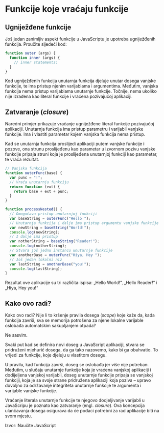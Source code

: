 
# Funkcije koje vraćaju funkcije

## Ugniježđene funkcije

Još jedan zanimljiv aspekt funkcije u JavaScriptu je upotreba ugniježđenih funkcija. Proučite sljedeći kod:

```js
function outer (args) {
  function inner (args) {
    // inner statements;
  }
}
```

Kod ugniježđenih funkcija unutarnja funkcija djeluje unutar dosega vanjske funkcije, te ima pristup njenim varijablama i argumentima. Međutim, vanjska funkcija nema pristup varijablama unutarnje funkcije. Točnije, nema ukoliko nije izrađena kao literal funkcije i vraćena pozivajućoj aplikaciji.

## Zatvaranje (*closure*)

Naredni primjer prikazuje vraćanje ugniježđene literal funkcije pozivajućoj aplikaciji. Unutarnja funkcija ima pristup parametru i varijabli vanjske funkcije. Ima i vlastiti parametar kojem vanjska funkcija nema pristup.

Kad se unutarnja funkcija proslijedi aplikaciji putem vanjske funkcije i pozove, ona strunu proslijeđenu kao parametar u izvornom pozivu vanjske funkcije pripaja struni koja je proslijeđena unutarnjoj funkciji kao parametar, te vraća rezultat.

```js
// Vanjska funkcija
function outerFunc(base) {
  var punc = "!";
  // Vraća unutarnju funkciju
  return function (ext) {
    return base + ext + punc;
  }
}

function processNested() {
  // Omogućava pristup unutarnjoj funkciji
  var baseString = outerFunc("Hello ");
  // Unutarnja funkcija i dalje ima pristup argumentu vanjske funkcije
  var newString = baseString("World!");
  console.log(newString);
  // I dalje ima pristup
  var notherString = baseString("Reader!");
  console.log(notherString);
  // Stvara još jednu instancu unutarnje funkcije
  var anotherBase = outerFunc("Hiya, Hey ");
  // Još jedan lokalni niz
  var lastString = anotherBase("you!");
  console.log(lastString);
}
```

Rezultat ove aplikacije su tri različita ispisa: „Hello World!“, „Hello Reader!“ i „Hiya, Hey you!“

## Kako ovo radi?

Kako ovo radi? Nije li to kršenje pravila dosega (*scope*) koje kaže da, kada funkcija završi, sva se memorija potrošena za njene lokalne varijable oslobađa automatskim sakupljanjem otpada?

Ne sasvim.

Svaki put kad se definira novi doseg u JavaScript aplikaciji, stvara se pridruženi mjehurić dosega, da ga tako nazovemo, kako bi ga obuhvatio. To vrijedi za funkcije, koje djeluju u vlastitom dosegu.

U pravilu, kad funkcija završi, doseg se oslobađa jer više nije potreban. Međutim, u slučaju unutarnje funkcije koja je vraćena vanjskoj aplikaciji i dodijeljena vanjskoj varijabli, doseg unutarnje funkcije pripaja se vanjskoj funkciji, koja je sa svoje strane pridružena aplikaciji koja poziva – upravo dovoljno za održavanje integriteta unutarnje funkcije te argumenta i varijable vanjske funkcije.

Vraćanje literala unutarnje funkcije te njegovo dodjeljivanje varijabli u JavaScripu je poznato kao zatvaranje (engl. *closure*). Ova koncepcija ulančavanja dosega osigurava da će podaci potrebni za rad aplikacije biti na svom mjestu.


Izvor: Naučite JavaScript
